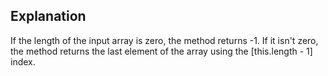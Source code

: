 
## Explanation

If the length of the input array is zero, the method returns -1. If it isn't zero, the method returns the last element of the array using the [this.length - 1] index.